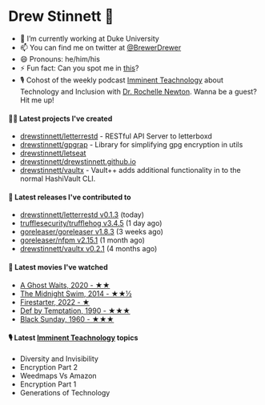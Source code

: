 
# Drew Stinnett 👋

- 🔭 I’m currently working at Duke University
- 📫 You can find me on twitter at [@BrewerDrewer](https://twitter.com/BrewerDrewer)
- 😄 Pronouns: he/him/his
- ⚡ Fun fact: Can you spot me in [this](https://www.youtube.com/watch?v=oL9WnB0qHBA)?
- 🎙 Cohost of the weekly podcast [Imminent Teachnology](https://podcast.imminentteachnology.com/) about Technology and Inclusion with [Dr. Rochelle Newton](https://www.linkedin.com/in/drrochellenewton/). Wanna be a guest? Hit me up!

#### 👨‍💻 Latest projects I've created
- [drewstinnett/letterrestd](https://github.com/drewstinnett/letterrestd) - RESTful API Server to letterboxd
- [drewstinnett/gpgrap](https://github.com/drewstinnett/gpgrap) - Library for simplifying gpg encryption in utils
- [drewstinnett/letseat](https://github.com/drewstinnett/letseat)
- [drewstinnett/drewstinnett.github.io](https://github.com/drewstinnett/drewstinnett.github.io)
- [drewstinnett/vaultx](https://github.com/drewstinnett/vaultx) - Vault&#43;&#43; adds additional functionality in to the normal HashiVault CLI.

#### 🚀 Latest releases I've contributed to
- [drewstinnett/letterrestd v0.1.3](https://github.com/drewstinnett/letterrestd/releases/tag/v0.1.3) (today)
- [trufflesecurity/trufflehog v3.4.5](https://github.com/trufflesecurity/trufflehog/releases/tag/v3.4.5) (1 day ago)
- [goreleaser/goreleaser v1.8.3](https://github.com/goreleaser/goreleaser/releases/tag/v1.8.3) (3 weeks ago)
- [goreleaser/nfpm v2.15.1](https://github.com/goreleaser/nfpm/releases/tag/v2.15.1) (1 month ago)
- [drewstinnett/vaultx v0.2.1](https://github.com/drewstinnett/vaultx/releases/tag/v0.2.1) (4 months ago)

#### 🍿 Latest movies I've watched
- [A Ghost Waits, 2020 - ★★](https://letterboxd.com/mondodrew/film/a-ghost-waits/)
- [The Midnight Swim, 2014 - ★★½](https://letterboxd.com/mondodrew/film/the-midnight-swim/)
- [Firestarter, 2022 - ★](https://letterboxd.com/mondodrew/film/firestarter-1/)
- [Def by Temptation, 1990 - ★★★](https://letterboxd.com/mondodrew/film/def-by-temptation/1/)
- [Black Sunday, 1960 - ★★★](https://letterboxd.com/mondodrew/film/black-sunday-1960/)

#### 🎙 Latest [Imminent Teachnology](https://podcast.imminentteachnology.com/) topics
- Diversity and Invisibility
- Encryption Part 2
- Weedmaps Vs Amazon
- Encryption Part 1
- Generations of Technology